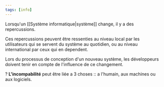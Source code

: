 ```yaml
---
tags: [info]
---
```


Lorsqu'un [[Système informatique|système]] change, il y a des repercussions.

Ces repercussions peuvent être ressenties au niveau local par les utilisateurs qui se servent du système au quotidien, ou au niveau international par ceux qui en dependent.

Lors du processus de conception d'un nouveau système, les développeurs doivent tenir en compte de l'influence de ce changement.

?
**L'incompabilité** peut être liée a 3 choses :: a l'humain, aux machines ou aux logiciels.